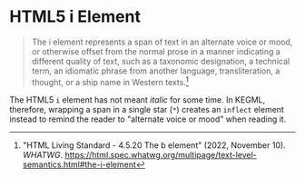 # HTML5 i Element

> The i element represents a span of text in an alternate voice or mood, or otherwise offset from the normal prose in a manner indicating a different quality of text, such as a taxonomic designation, a technical term, an idiomatic phrase from another language, transliteration, a thought, or a ship name in Western texts.[^23.1]

The HTML5 `i` element has not meant *italic* for some time. In KEGML, therefore, wrapping a span in a single star (`*`) creates an `inflect` element instead to remind the reader to "alternate voice or mood" when reading it.

[^23.1]: "HTML Living Standard - 4.5.20 The b element" (2022, November 10). *WHATWG*. https://html.spec.whatwg.org/multipage/text-level-semantics.html#the-i-element
